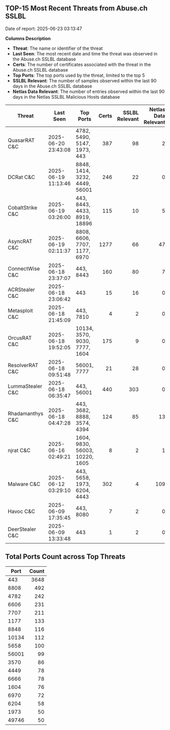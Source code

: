 ## TOP-15 Most Recent Threats from Abuse.ch SSLBL
Date of report: 2025-06-23 03:13:47

**Columns Description**
- **Threat**: The name or identifier of the threat
- **Last Seen**: The most recent date and time the threat was observed in the Abuse.ch SSLBL database
- **Certs**: The number of certificates associated with the threat in the Abuse.ch SSLBL database
- **Top Ports**: The top ports used by the threat, limited to the top 5
- **SSLBL Relevant**: The number of samples observed within the last 90 days in the Abuse.ch SSLBL database
- **Netlas Data Relevant**: The number of entries observed within the last 90 days in the Netlas SSLBL Malicious Hosts database



| Threat                     | Last Seen           | Top Ports          | Certs        | SSLBL Relevant   | Netlas Data Relevant  |
|----------------------------|---------------------|--------------------|-------------:|-----------------:|----------------------:|
| QuasarRAT C&C              | 2025-06-20 23:43:08 | 4782, 5490, 5147, 1973, 443 | 387 | 98 | 2 |
| DCRat C&C                  | 2025-06-19 11:13:46 | 8848, 1414, 3232, 4449, 56001 | 246 | 22 | 0 |
| CobaltStrike C&C           | 2025-06-19 03:26:00 | 443, 8443, 4433, 8919, 18896 | 115 | 10 | 5 |
| AsyncRAT C&C               | 2025-06-19 02:11:37 | 8808, 6606, 7707, 1177, 6970 | 1277 | 66 | 47 |
| ConnectWise C&C            | 2025-06-18 23:37:07 | 443, 8443 | 160 | 80 | 7 |
| ACRStealer C&C             | 2025-06-18 23:06:42 | 443 | 15 | 16 | 0 |
| Metasploit C&C             | 2025-06-18 21:45:09 | 443, 7810 | 4 | 2 | 0 |
| OrcusRAT C&C               | 2025-06-18 19:52:05 | 10134, 3570, 9030, 7777, 1604 | 175 | 9 | 0 |
| ResolverRAT C&C            | 2025-06-18 09:51:48 | 56001, 7777 | 21 | 28 | 0 |
| LummaStealer C&C           | 2025-06-18 06:35:47 | 443, 56001 | 440 | 303 | 0 |
| Rhadamanthys C&C           | 2025-06-18 04:47:28 | 443, 3682, 8888, 3574, 4394 | 124 | 85 | 13 |
| njrat C&C                  | 2025-06-16 02:49:21 | 1604, 9830, 56003, 10220, 1605 | 8 | 2 | 1 |
| Malware C&C                | 2025-06-12 03:29:10 | 443, 5658, 1973, 6204, 4443 | 302 | 4 | 109 |
| Havoc C&C                  | 2025-06-09 17:35:45 | 443, 8080 | 7 | 2 | 0 |
| DeerStealer C&C            | 2025-06-09 13:33:48 | 443 | 1 | 2 | 0 |

## Total Ports Count across Top Threats
| Port       | Count      |
|------------|-----------:|
| 443 | 3648 |
| 8808 | 492 |
| 4782 | 242 |
| 6606 | 231 |
| 7707 | 211 |
| 1177 | 133 |
| 8848 | 116 |
| 10134 | 112 |
| 5658 | 100 |
| 56001 | 99 |
| 3570 | 86 |
| 4449 | 78 |
| 6666 | 78 |
| 1604 | 76 |
| 6970 | 72 |
| 6204 | 58 |
| 1973 | 50 |
| 49746 | 50 |